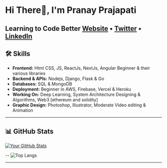 # Hi There👋, I'm Pranay Prajapati
Learning to Code Better
[Website](https://pranay-prajapati.vercel.app/) • [Twitter](https://twitter.com/___Pranay__) • [LinkedIn](https://www.linkedin.com/in/pranay-prajapati-ba510b185/)
---
## 🛠️ Skills

- **Frontend:** Html CSS, JS, ReactJs, NextJs, Angular Beginner & their various libraries
- **Backend & APIs:** Nodejs, Django, Flask & Go
- **Databases:** SQL & MongoDB
- **Deployment:** Beginner in AWS, Firebase, Vercel & Heroku
- **Working On:** Deep Learning, System Architecture Designing & Algorithms, Web3 [ethereum and solidity]
- **Graphic Design:** Photoshop, Illustrator, Moderate Video editing & Animation

---

## 📊 GitHub Stats

[![Your GitHub Stats](https://github-readme-stats.vercel.app/api?username=pranay101&show_icons=true&theme=radical)](https://github.com/anuraghazra/github-readme-stats) 

--
![Top Langs](https://github-readme-stats.vercel.app/api/top-langs/?username=pranay101&layout=compact)


---

